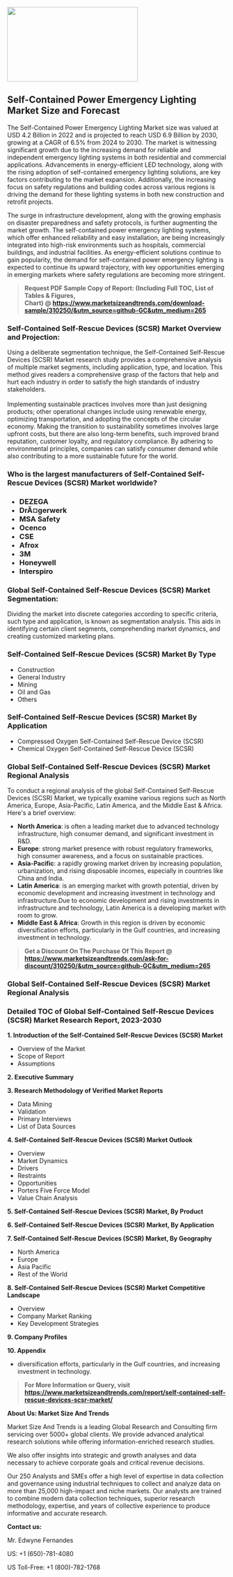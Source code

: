 <p><img class="alignnone size-medium wp-image-20088" src="https://ffe5etoiles.com/wp-content/uploads/2024/12/MST1-300x171.png" alt="" width="300" height="171" /></p><h2>Self-Contained Power Emergency Lighting Market Size and Forecast</h2><p>The Self-Contained Power Emergency Lighting Market size was valued at USD 4.2 Billion in 2022 and is projected to reach USD 6.9 Billion by 2030, growing at a CAGR of 6.5% from 2024 to 2030. The market is witnessing significant growth due to the increasing demand for reliable and independent emergency lighting systems in both residential and commercial applications. Advancements in energy-efficient LED technology, along with the rising adoption of self-contained emergency lighting solutions, are key factors contributing to the market expansion. Additionally, the increasing focus on safety regulations and building codes across various regions is driving the demand for these lighting systems in both new construction and retrofit projects.</p><p>The surge in infrastructure development, along with the growing emphasis on disaster preparedness and safety protocols, is further augmenting the market growth. The self-contained power emergency lighting systems, which offer enhanced reliability and easy installation, are being increasingly integrated into high-risk environments such as hospitals, commercial buildings, and industrial facilities. As energy-efficient solutions continue to gain popularity, the demand for self-contained power emergency lighting is expected to continue its upward trajectory, with key opportunities emerging in emerging markets where safety regulations are becoming more stringent.</p></p><blockquote id="" class=""><strong>Request PDF Sample Copy of Report: (Including Full TOC, List of Tables &amp; Figures, Chart)&nbsp;@&nbsp;<strong><a href="https://www.marketsizeandtrends.com/download-sample/310250/&utm_source=github-GC&utm_medium=265" target="_blank">https://www.marketsizeandtrends.com/download-sample/310250/&utm_source=github-GC&utm_medium=265</a></strong></strong></blockquote><h3 id="" class="">Self-Contained Self-Rescue Devices (SCSR) Market&nbsp;Overview and Projection:</h3><p id="" class="">Using a deliberate segmentation technique, the Self-Contained Self-Rescue Devices (SCSR) Market research study provides a comprehensive analysis of multiple market segments, including application, type, and location. This method gives readers a comprehensive grasp of the factors that help and hurt each industry in order to satisfy the high standards of industry stakeholders. <br /> <br />Implementing sustainable practices involves more than just designing products; other operational changes include using renewable energy, optimizing transportation, and adopting the concepts of the circular economy. Making the transition to sustainability sometimes involves large upfront costs, but there are also long-term benefits, such improved brand reputation, customer loyalty, and regulatory compliance. By adhering to environmental principles, companies can satisfy consumer demand while also contributing to a more sustainable future for the world.</p><h3 id="" class="">Who is the largest manufacturers of&nbsp;Self-Contained Self-Rescue Devices (SCSR) Market worldwide?</h3><h3 class=""><p><ul><li>DEZEGA </li><li> DrÃ¤gerwerk </li><li> MSA Safety </li><li> Ocenco </li><li> CSE </li><li> Afrox </li><li> 3M </li><li> Honeywell </li><li> Interspiro</li></ul></p></h3><h3 id="" class="">Global&nbsp;Self-Contained Self-Rescue Devices (SCSR) Market Segmentation:</h3><p id="" class="">Dividing the market into discrete categories according to specific criteria, such type and application, is known as segmentation analysis. This aids in identifying certain client segments, comprehending market dynamics, and creating customized marketing plans.</p><h3 id="" class="">Self-Contained Self-Rescue Devices (SCSR) Market&nbsp;By Type</h3><p><p><ul><li>Construction</li><li> General Industry</li><li> Mining</li><li> Oil and Gas</li><li> Others</p></li></ul></p></p><h3 id="" class="">Self-Contained Self-Rescue Devices (SCSR) Market&nbsp;By Application</h3><p class=""><p><ul><li>Compressed Oxygen Self-Contained Self-Rescue Device (SCSR)</li><li> Chemical Oxygen Self-Contained Self-Rescue Device (SCSR)</li></ul></p></p><h3 id="" class="">Global Self-Contained Self-Rescue Devices (SCSR) Market Regional Analysis</h3><p id="" class="">To conduct a regional analysis of the global Self-Contained Self-Rescue Devices (SCSR) Market, we typically examine various regions such as North America, Europe, Asia-Pacific, Latin America, and the Middle East &amp; Africa. Here's a brief overview:</p><ul><li><strong>North America</strong>: is often a leading market due to advanced technology infrastructure, high consumer demand, and significant investment in R&amp;D.</li><li><strong>Europe</strong>: strong market presence with robust regulatory frameworks, high consumer awareness, and a focus on sustainable practices.</li><li><strong>Asia-Pacific</strong>: a rapidly growing market driven by increasing population, urbanization, and rising disposable incomes, especially in countries like China and India.</li><li><strong>Latin America</strong>: is an emerging market with growth potential, driven by economic development and increasing investment in technology and infrastructure.Due to economic development and rising investments in infrastructure and technology, Latin America is a developing market with room to grow.</li><li><strong>Middle East &amp; Africa</strong>: Growth in this region is driven by economic diversification efforts, particularly in the Gulf countries, and increasing investment in technology.</li></ul><blockquote id="" class=""><strong>Get a Discount On The Purchase Of This Report @ <strong><a href="https://www.marketsizeandtrends.com/ask-for-discount/310250/&utm_source=github-GC&utm_medium=265" target="_blank">https://www.marketsizeandtrends.com/ask-for-discount/310250/&utm_source=github-GC&utm_medium=265</a></strong></strong></blockquote><h3 id="" class="">Global Self-Contained Self-Rescue Devices (SCSR) Market Regional Analysis</h3><h3 id="" class="">Detailed TOC of Global Self-Contained Self-Rescue Devices (SCSR) Market Research Report, 2023-2030</h3><p id="" class=""><strong>1. Introduction of the Self-Contained Self-Rescue Devices (SCSR) Market</strong></p><ul><li>Overview of the Market</li><li>Scope of Report</li><li>Assumptions</li></ul><p id="" class=""><strong>2. Executive Summary</strong></p><p id="" class=""><strong>3. Research Methodology of Verified Market Reports</strong></p><ul><li>Data Mining</li><li>Validation</li><li>Primary Interviews</li><li>List of Data Sources</li></ul><p id="" class=""><strong>4. Self-Contained Self-Rescue Devices (SCSR) Market Outlook</strong></p><ul><li>Overview</li><li>Market Dynamics</li><li>Drivers</li><li>Restraints</li><li>Opportunities</li><li>Porters Five Force Model</li><li>Value Chain Analysis</li></ul><p id="" class=""><strong>5. Self-Contained Self-Rescue Devices (SCSR) Market, By Product</strong></p><p id="" class=""><strong>6. Self-Contained Self-Rescue Devices (SCSR) Market, By Application</strong></p><p id="" class=""><strong>7. Self-Contained Self-Rescue Devices (SCSR) Market, By Geography</strong></p><ul><li>North America</li><li>Europe</li><li>Asia Pacific</li><li>Rest of the World</li></ul><p id="" class=""><strong>8. Self-Contained Self-Rescue Devices (SCSR) Market Competitive Landscape</strong></p><ul><li>Overview</li><li>Company Market Ranking</li><li>Key Development Strategies</li></ul><p id="" class=""><strong>9. Company Profiles</strong></p><p id="" class=""><strong>10. Appendix</strong></p><ul><li>diversification efforts, particularly in the Gulf countries, and increasing investment in technology.</li></ul><blockquote id="" class=""><strong>For More Information or Query, visit <strong><strong><a href="https://www.marketsizeandtrends.com/report/self-contained-self-rescue-devices-scsr-market/" target="_blank">https://www.marketsizeandtrends.com/report/self-contained-self-rescue-devices-scsr-market/</a></strong></strong></strong></blockquote><p id="" class=""><strong>About Us: Market Size And Trends</strong></p><p id="" class="">Market Size And Trends is a leading Global Research and Consulting firm servicing over 5000+ global clients. We provide advanced analytical research solutions while offering information-enriched research studies.</p><p id="" class="">We also offer insights into strategic and growth analyses and data necessary to achieve corporate goals and critical revenue decisions.</p><p id="" class="">Our 250 Analysts and SMEs offer a high level of expertise in data collection and governance using industrial techniques to collect and analyze data on more than 25,000 high-impact and niche markets. Our analysts are trained to combine modern data collection techniques, superior research methodology, expertise, and years of collective experience to produce informative and accurate research.</p><p id="" class=""><strong>Contact us:</strong></p><p id="" class="">Mr. Edwyne Fernandes</p><p id="" class="">US: +1 (650)-781-4080</p><p id="" class="">US Toll-Free: +1 (800)-782-1768</p>

